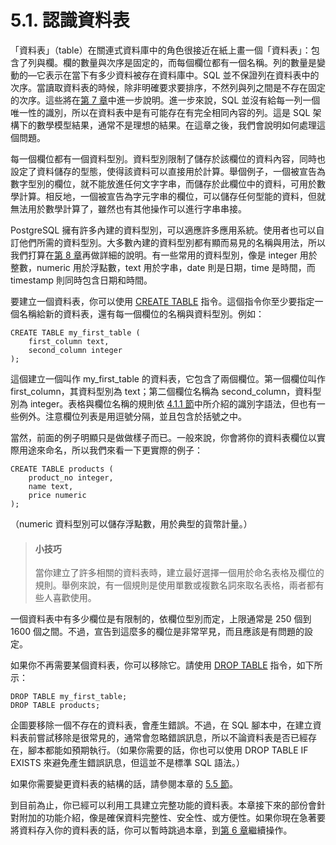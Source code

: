 # 5.1. 認識資料表

「資料表」（table）在關連式資料庫中的角色很接近在紙上畫一個「資料表」：包含了列與欄。欄的數量與次序是固定的，而每個欄位都有一個名稱。列的數量是變動的—它表示在當下有多少資料被存在資料庫中。SQL 並不保證列在資料表中的次序。當讀取資料表的時候，除非明確要求要排序，不然列與列之間是不存在固定的次序。這些將在[第 7 章](https://github.com/pgsql-tw/documents/tree/a096b206440e1ac8cdee57e1ae7a74730f0ee146/ii-the-sql-language/queries.md)中進一步說明。進一步來說，SQL 並沒有給每一列一個唯一性的識別，所以在資料表中是有可能存在有完全相同內容的列。這是 SQL 架構下的數學模型結果，通常不是理想的結果。在這章之後，我們會說明如何處理這個問題。

每一個欄位都有一個資料型別。資料型別限制了儲存於該欄位的資料內容，同時也設定了資料儲存的型態，使得該資料可以直接用於計算。舉個例子，一個被宣告為數字型別的欄位，就不能放進任何文字字串，而儲存於此欄位中的資料，可用於數學計算。相反地，一個被宣告為字元字串的欄位，可以儲存任何型能的資料，但就無法用於數學計算了，雖然也有其他操作可以進行字串串接。

PostgreSQL 擁有許多內建的資料型別，可以適應許多應用系統。使用者也可以自訂他們所需的資料型別。大多數內建的資料型別都有顯而易見的名稱與用法，所以我們打算在[第 8 章](https://github.com/pgsql-tw/documents/tree/a096b206440e1ac8cdee57e1ae7a74730f0ee146/ii-the-sql-language/data-types.md)再做詳細的說明。有一些常用的資料型別，像是 integer 用於整數，numeric 用於浮點數，text 用於字串，date 則是日期，time 是時間，而 timestamp 則同時包含日期和時間。

要建立一個資料表，你可以使用 [CREATE TABLE](https://github.com/pgsql-tw/documents/tree/a096b206440e1ac8cdee57e1ae7a74730f0ee146/vi-reference/i-sql-commands/create-table.md) 指令。這個指令你至少要指定一個名稱給新的資料表，還有每一個欄位的名稱與資料型別。例如：

```
CREATE TABLE my_first_table (
    first_column text,
    second_column integer
);
```

這個建立一個叫作 my\_first\_table 的資料表，它包含了兩個欄位。第一個欄位叫作 first\_column，其資料型別為 text；第二個欄位名稱為 second\_column，資料型別為 integer。表格與欄位名稱的規則依 [4.1.1 節](https://github.com/pgsql-tw/documents/tree/a096b206440e1ac8cdee57e1ae7a74730f0ee146/ii-the-sql-language/sql-syntax/41-lexical-structure.md)中所介紹的識別字語法，但也有一些例外。注意欄位列表是用逗號分隔，並且包含於括號之中。

當然，前面的例子明顯只是做做樣子而已。一般來說，你會將你的資料表欄位以實際用途來命名，所以我們來看一下更實際的例子：

```
CREATE TABLE products (
    product_no integer,
    name text,
    price numeric
);
```

（numeric 資料型別可以儲存浮點數，用於典型的貨幣計量。）

> #### 小技巧
>
> 當你建立了許多相關的資料表時，建立最好選擇一個用於命名表格及欄位的規則。舉例來說，有一個規則是使用單數或複數名詞來取名表格，兩者都有些人喜歡使用。

一個資料表中有多少欄位是有限制的，依欄位型別而定，上限通常是 250 個到 1600 個之間。不過，宣告到這麼多的欄位是非常罕見，而且應該是有問題的設定。

如果你不再需要某個資料表，你可以移除它。請使用 [DROP TABLE](https://github.com/pgsql-tw/documents/tree/a096b206440e1ac8cdee57e1ae7a74730f0ee146/vi-reference/i-sql-commands/drop-table.md) 指令，如下所示：

```
DROP TABLE my_first_table;
DROP TABLE products;
```

企圖要移除一個不存在的資料表，會產生錯誤。不過，在 SQL 腳本中，在建立資料表前嘗試移除是很常見的，通常會忽略錯誤訊息，所以不論資料表是否已經存在，腳本都能如預期執行。（如果你需要的話，你也可以使用 DROP TABLE IF EXISTS 來避免產生錯誤訊息，但這並不是標準 SQL 語法。）

如果你需要變更資料表的結構的話，請參閱本章的 [5.5 節](https://github.com/pgsql-tw/documents/tree/a096b206440e1ac8cdee57e1ae7a74730f0ee146/ii-the-sql-language/data-definition/55-modifying-tables.md)。

到目前為止，你已經可以利用工具建立完整功能的資料表。本章接下來的部份會針對附加的功能介紹，像是確保資料完整性、安全性、或方便性。如果你現在急著要將資料存入你的資料表的話，你可以暫時跳過本章，到[第 6 章](https://github.com/pgsql-tw/documents/tree/a096b206440e1ac8cdee57e1ae7a74730f0ee146/ii-the-sql-language/data-manipulation.md)繼續操作。
